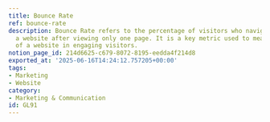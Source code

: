 ```yaml
---
title: Bounce Rate
ref: bounce-rate
description: Bounce Rate refers to the percentage of visitors who navigate away from
  a website after viewing only one page. It is a key metric used to measure the effectiveness
  of a website in engaging visitors.
notion_page_id: 214d6625-c679-8072-8195-eedda4f214d8
exported_at: '2025-06-16T14:24:12.757205+00:00'
tags:
- Marketing
- Website
category:
- Marketing & Communication
id: GL91
---
```


